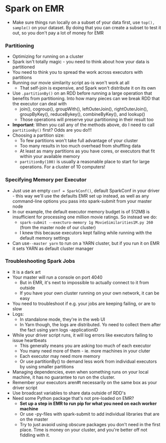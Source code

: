 # Spark on EMR

* Make sure things run locally on a subset of your data first, use `top(),
  sample()` on your dataset. By doing that you can create a subset to test it
  out, so you don't pay a lot of money for EMR

### Partitioning
* Optimizing for running on a cluster
* Spark isn't totally magic - you need to think about how your data is
  partitioned
* You need to think you to spread the work across executors with partitions
* Running our movie similarity script as-is won't work at all
  * That self-join is expensive, and Spark won't distribute it on its own
* Use `.partitionBy()` on an RDD before running a large operation that benefits
  from partitioning. Into how many pieces can we break RDD that the executor can
  deal with
    * join(), cogroup(), groupWith(), leftOuterJoin(), rightOuterJoin(),
      groupByKey(), reduceBykey(), combineByKey(), and lookup()
    * Those operations will preserve your partitioning in their result too
* **Important**: When you call any of the methods above, do I need to call
  `partitionBy()` first? Odds are you do!!!
* Choosing a partition size:
  * To few partitions won't take full advantage of your cluster
  * Too many results in too much overhead from shuffling data
  * At least as many partitions as you have cores, or executors that fit within
    your available memory
  * `partitionBy(100)` is usually a reasonable place to start for large
    operations. For a cluster of 10 computers!

### Specifying Memory per Executor
* Just use an empty `conf = SparkConf()`, default SparkConf in your driver - this way we'll use the
  defaults EMR set up instead, as well as any command-line options you pass into
  spark-submit from your master node
* In our example, the default executor memory budget is of 512MB is insufficient
  for processing one million movie ratings. So instead we do:
    * `spark-submit --execturo-memory 1g MovieSimilarities1M.py 260` (from the
      master node of our cluster)
    * I knew this because executors kept failing while running with the default
      memory settings
* Can use`--master yarn` to run on a YARN cluster, but if you run it on EMR it
  sets YARN as default cluster manager

### Troubleshooting Spark Jobs
* It is a dark art
* Your master will run a console on port 4040
  * But in EMR, it's next to impossible to actually connect to it from outside
  * If you have your own cluster running on your own network, it can be easy
* You need to troubleshoot if e.g. your jobs are keeping failing, or are to slow
* Logs:
  * In standalone mode, they're in the web UI
  * In Yarn though, the logs are distributed. Yo need to collect them after the
    fact using yarn logs -applicationID <app ID>
* While your driver script runs, it will log errors like executors failing to
  issue heartbeats
    * This generally means you are asking too much of each executor
    * You many need more of them - ie. more machines in your cluter
    * Each executor may need more memory
    * Or use partitionBy() to demand less work from individual executors by
      using smaller partitions
* Managing dependencies, even when something runs on your local machine, it has
  no guarantee to run on the cluster.
* Remember your executors aren#t necessarily on the same box as your driver
  script
* Use broadcast variables to share data outside of RDD's
* Need some Python package that's not pre-loaded on EMR?
  * **Set up a step in EMR to run pip for what you need on each worker machine**
  * Or use -py-files with spark-submit to add individual libraries that are on
    the master
  * Try to just avaoid using obscure packages you don't need in the first place.
    Time is money on your cluster, and you're better off not fiddling with it.

